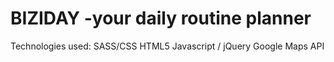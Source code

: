 # BIZIDAY -your daily routine planner

Technologies used:
SASS/CSS
HTML5
Javascript / jQuery
Google Maps API 